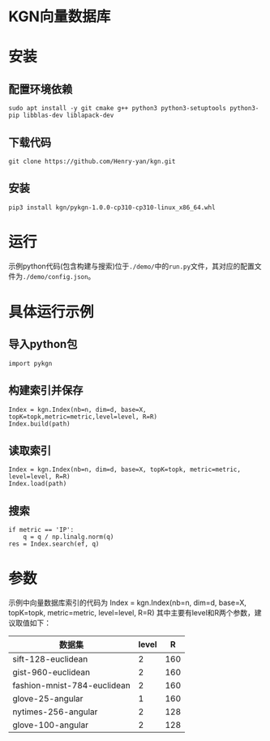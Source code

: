 # KGN向量数据库

# 安装

## 配置环境依赖
    sudo apt install -y git cmake g++ python3 python3-setuptools python3-pip libblas-dev liblapack-dev
## 下载代码
    git clone https://github.com/Henry-yan/kgn.git
## 安装
    pip3 install kgn/pykgn-1.0.0-cp310-cp310-linux_x86_64.whl

# 运行
示例python代码(包含构建与搜索)位于`./demo/`中的`run.py`文件，其对应的配置文件为`./demo/config.json`。

# 具体运行示例
## 导入python包
    import pykgn

## 构建索引并保存
    Index = kgn.Index(nb=n, dim=d, base=X, topK=topk,metric=metric,level=level, R=R)
    Index.build(path)
## 读取索引
    Index = kgn.Index(nb=n, dim=d, base=X, topK=topk, metric=metric, level=level, R=R)
    Index.load(path)
## 搜索
    if metric == 'IP':
        q = q / np.linalg.norm(q)
    res = Index.search(ef, q)

# 参数
示例中向量数据库索引的代码为
    Index = kgn.Index(nb=n, dim=d, base=X, topK=topk, metric=metric, level=level, R=R)
其中主要有level和R两个参数，建议取值如下：

| 数据集  |  level | R  |
| ------- | ------------ | ------------ |
|  sift-128-euclidean | 2  | 160  |
| gist-960-euclidean  | 2  | 160  |
| fashion-mnist-784-euclidean  |  2 |  160 |
| glove-25-angular  | 1  |  160 |
| nytimes-256-angular  |  2 | 128  |
|  glove-100-angular | 2  |  128 |





